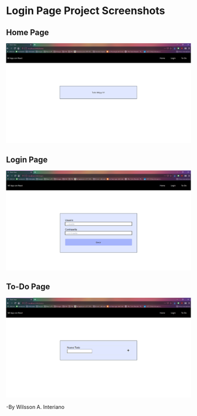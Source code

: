 # Login Page Project Screenshots

## Home Page
![Home](https://github.com/interale14/login_page/blob/master/imgs/Home.png)

## Login Page
![Login](https://github.com/interale14/login_page/blob/master/imgs/Login.png)

## To-Do Page
![To-Do](https://github.com/interale14/login_page/blob/master/imgs/To-Do.png)




-By Wilsson A. Interiano
